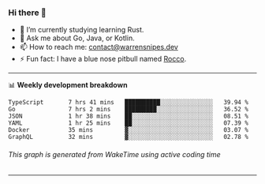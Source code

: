 ### Hi there 👋

- 🌱 I’m currently studying learning Rust.
- 💬 Ask me about Go, Java, or Kotlin.
- 📫 How to reach me: contact@warrensnipes.dev
- ⚡ Fun fact: I have a blue nose pitbull named [Rocco](https://i.imgur.com/iLsSCKu.jpg).

-------

📊 **Weekly development breakdown**
<!--START_SECTION:waka-->

```text
TypeScript       7 hrs 41 mins   ██████████░░░░░░░░░░░░░░░   39.94 %
Go               7 hrs 2 mins    █████████░░░░░░░░░░░░░░░░   36.52 %
JSON             1 hr 38 mins    ██░░░░░░░░░░░░░░░░░░░░░░░   08.51 %
YAML             1 hr 25 mins    ██░░░░░░░░░░░░░░░░░░░░░░░   07.39 %
Docker           35 mins         ▓░░░░░░░░░░░░░░░░░░░░░░░░   03.07 %
GraphQL          32 mins         ▓░░░░░░░░░░░░░░░░░░░░░░░░   02.78 %
```

<!--END_SECTION:waka-->
###### *This graph is generated from WakeTime using active coding time*
-------
